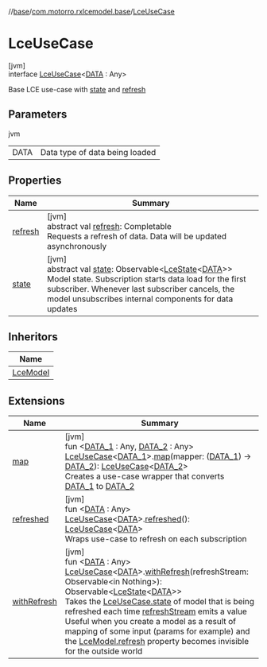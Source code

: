 //[base](../../../index.md)/[com.motorro.rxlcemodel.base](../index.md)/[LceUseCase](index.md)

# LceUseCase

[jvm]\
interface [LceUseCase](index.md)&lt;[DATA](index.md) : Any&gt;

Base LCE use-case with [state](state.md) and [refresh](refresh.md)

## Parameters

jvm

| | |
|---|---|
| DATA | Data type of data being loaded |

## Properties

| Name | Summary |
|---|---|
| [refresh](refresh.md) | [jvm]<br>abstract val [refresh](refresh.md): Completable<br>Requests a refresh of data. Data will be updated asynchronously |
| [state](state.md) | [jvm]<br>abstract val [state](state.md): Observable&lt;[LceState](../-lce-state/index.md)&lt;[DATA](index.md)&gt;&gt;<br>Model state. Subscription starts data load for the first subscriber. Whenever last subscriber cancels, the model unsubscribes internal components for data updates |

## Inheritors

| Name |
|---|
| [LceModel](../-lce-model/index.md) |

## Extensions

| Name | Summary |
|---|---|
| [map](../map.md) | [jvm]<br>fun &lt;[DATA_1](../map.md) : Any, [DATA_2](../map.md) : Any&gt; [LceUseCase](index.md)&lt;[DATA_1](../map.md)&gt;.[map](../map.md)(mapper: ([DATA_1](../map.md)) -&gt; [DATA_2](../map.md)): [LceUseCase](index.md)&lt;[DATA_2](../map.md)&gt;<br>Creates a use-case wrapper that converts [DATA_1](../map.md) to [DATA_2](../map.md) |
| [refreshed](../refreshed.md) | [jvm]<br>fun &lt;[DATA](../refreshed.md) : Any&gt; [LceUseCase](index.md)&lt;[DATA](../refreshed.md)&gt;.[refreshed](../refreshed.md)(): [LceUseCase](index.md)&lt;[DATA](../refreshed.md)&gt;<br>Wraps use-case to refresh on each subscription |
| [withRefresh](../with-refresh.md) | [jvm]<br>fun &lt;[DATA](../with-refresh.md) : Any&gt; [LceUseCase](index.md)&lt;[DATA](../with-refresh.md)&gt;.[withRefresh](../with-refresh.md)(refreshStream: Observable&lt;in Nothing&gt;): Observable&lt;[LceState](../-lce-state/index.md)&lt;[DATA](../with-refresh.md)&gt;&gt;<br>Takes the [LceUseCase.state](state.md) of model that is being refreshed each time [refreshStream](../with-refresh.md) emits a value Useful when you create a model as a result of mapping of some input (params for example) and the [LceModel.refresh](../../../../base/com.motorro.rxlcemodel.base/-lce-model/refresh.md) property becomes invisible for the outside world |
